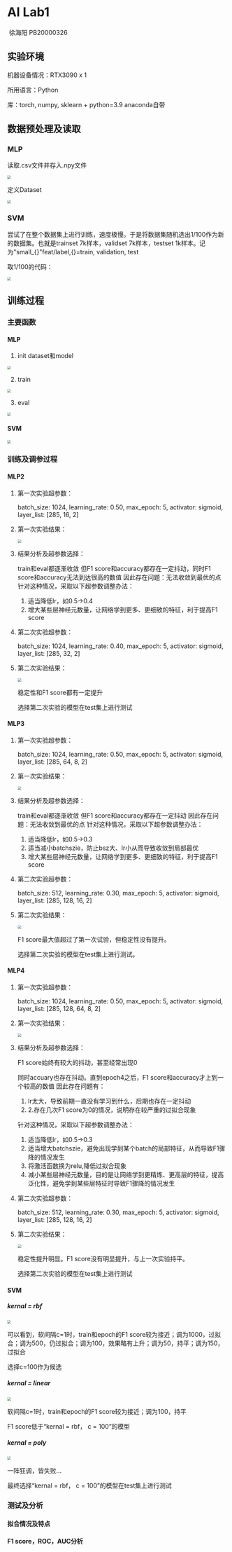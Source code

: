 # AI Lab1

​											  							   徐海阳 PB20000326

## 实验环境

机器设备情况：RTX3090 x 1

所用语言：Python

库：torch, numpy, sklearn + python=3.9 anaconda自带



## 数据预处理及读取

### MLP

读取.csv文件并存入.npy文件

<img src="pics/loaddata.png" style="zoom:50%;" />

定义Dataset

<img src="pics/dataset.png" style="zoom:50%;" />

### SVM

尝试了在整个数据集上进行训练，速度极慢。于是将数据集随机选出1/100作为新的数据集。也就是trainset 7k样本，validset 7k样本，testset 1k样本。记为"small_{}"feat/label,{}=train, validation, test

取1/100的代码：

<img src="pics/SVMsmalldata.png" style="zoom:50%;" />





##  训练过程



### 主要函数

#### MLP

1. init dataset和model

<img src="pics/init.png" style="zoom:50%;" />

2. train

<img src="pics/train.png" style="zoom:50%;" />

3. eval

<img src="pics/eval.png" style="zoom:50%;" />

#### SVM

<img src="pics/SVM.png" style="zoom:50%;" />



### 训练及调参过程



#### MLP2

1. 第一次实验超参数：

    batch_size: 1024, learning_rate: 0.50, max_epoch: 5, activator: sigmoid, layer_list: [285, 16, 2]

2. 第一次实验结果：

    <img src="pics/MLP21.png" style="zoom:50%;" />

3. 结果分析及超参数选择：

    train和eval都逐渐收敛
    但F1 score和accuracy都存在一定抖动，同时F1 score和accuracy无法到达很高的数值
    因此存在问题：无法收敛到最优的点
    针对这种情况，采取以下超参数调整办法：

    1. 适当降低lr，如0.5->0.4
    2. 增大某些层神经元数量，让网络学到更多、更细致的特征，利于提高F1 score

4. 第二次实验超参数：

    batch_size: 1024, learning_rate: 0.40, max_epoch: 5, activator: sigmoid, layer_list: [285, 32, 2]

5. 第二次实验结果：

    <img src="pics/MLP22.png" style="zoom:50%;" />
    
    稳定性和F1 score都有一定提升
    
    选择第二次实验的模型在test集上进行测试

#### MLP3

1. 第一次实验超参数：

    batch_size: 1024, learning_rate: 0.50, max_epoch: 5, activator: sigmoid, layer_list: [285, 64, 8, 2]

2. 第一次实验结果：

    <img src="pics/MLP31.png" style="zoom:50%;" />

3. 结果分析及超参数选择：

    train和eval都逐渐收敛
    但F1 score和accuracy都存在一定抖动
    因此存在问题：无法收敛到最优的点
    针对这种情况，采取以下超参数调整办法：

    1. 适当降低lr，如0.5->0.3
    2. 适当减小batchszie，防止bsz大、lr小从而导致收敛到局部最优
    3. 增大某些层神经元数量，让网络学到更多、更细致的特征，利于提高F1 score

4. 第二次实验超参数：

    batch_size: 512, learning_rate: 0.30, max_epoch: 5, activator: sigmoid, layer_list: [285, 128, 16, 2]

5. 第二次实验结果：

    <img src="pics/MLP32.png" style="zoom:50%;" />
    
    F1 score最大值超过了第一次试验，但稳定性没有提升。
    
    选择第二次实验的模型在test集上进行测试。

#### MLP4

1. 第一次实验超参数：

    batch_size: 1024, learning_rate: 0.50, max_epoch: 5, activator: sigmoid, layer_list: [285, 128, 64, 8, 2]

2. 第一次实验结果：

    <img src="pics/MLP41.png" style="zoom:50%;" />

3. 结果分析及超参数选择：

    F1 score始终有较大的抖动，甚至经常出现0

    同时accuary也存在抖动。直到epoch4之后，F1 score和accuracy才上到一个较高的数值
    因此存在问题有：

    1. lr太大，导致前期一直没有学习到什么，后期也存在一定抖动
    2.  2.存在几次F1 score为0的情况，说明存在较严重的过拟合现象

    针对这种情况，采取以下超参数调整办法：

    1. 适当降低lr，如0.5->0.3 
    2. 适当增大batchszie，避免出现学到某个batch的局部特征，从而导致F1骤降的情况发生 
    3. 将激活函数换为relu,降低过拟合现象 
    4. 减小某些层神经元数量，目的是让网络学到更精炼、更高层的特征，提高泛化性，避免学到某些层特征时导致F1骤降的情况发生

4. 第二次实验超参数：

    batch_size: 512, learning_rate: 0.30, max_epoch: 5, activator: sigmoid, layer_list: [285, 128, 16, 2]

5. 第二次实验结果：

    <img src="pics/MLP42.png" style="zoom:50%;" />
    
    稳定性提升明显。F1 score没有明显提升，与上一次实验持平。
    
    选择第二次实验的模型在test集上进行测试

#### SVM

##### kernal = rbf

<img src="pics/svmtrain.png" style="zoom:50%;" />

可以看到，软间隔c=1时，train和epoch的F1 score较为接近；调为1000，过拟合；调为500，仍过拟合；调为100，效果略有上升；调为50，持平；调为150，过拟合

选择c=100作为候选

##### kernal = linear

<img src="pics/svmlinear.png" style="zoom:50%;" />

软间隔c=1时，train和epoch的F1 score较为接近；调为100，持平

F1 score低于“kernal = rbf， c = 100”的模型

##### kernal = poly

<img src="pics/svmpoly.png" style="zoom:50%;" />

一阵狂调，皆失败...

最终选择“kernal = rbf， c = 100”的模型在test集上进行测试

### 测试及分析

#### 拟合情况及特点



#### F1 score，ROC，AUC分析





